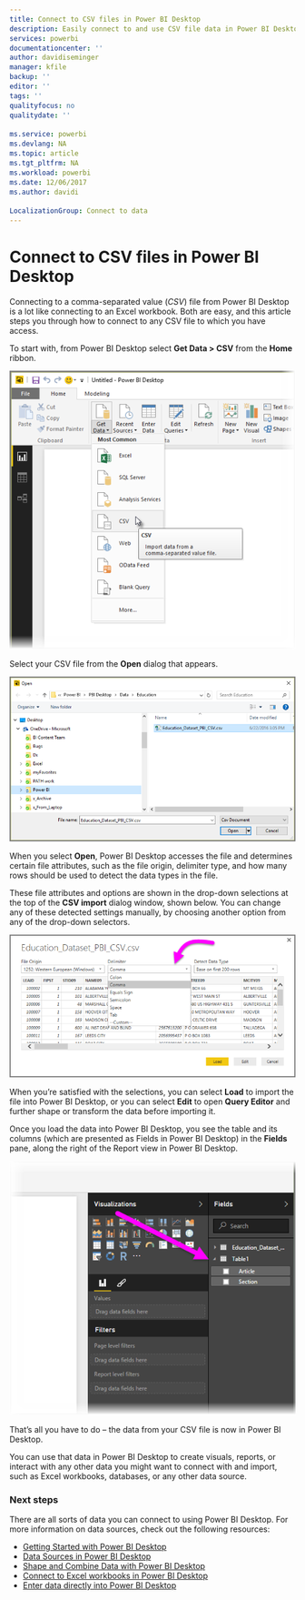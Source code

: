 ```yaml
---
title: Connect to CSV files in Power BI Desktop
description: Easily connect to and use CSV file data in Power BI Desktop
services: powerbi
documentationcenter: ''
author: davidiseminger
manager: kfile
backup: ''
editor: ''
tags: ''
qualityfocus: no
qualitydate: ''

ms.service: powerbi
ms.devlang: NA
ms.topic: article
ms.tgt_pltfrm: NA
ms.workload: powerbi
ms.date: 12/06/2017
ms.author: davidi

LocalizationGroup: Connect to data
---
```

# Connect to CSV files in Power BI Desktop
Connecting to a comma-separated value (*CSV*) file from Power BI Desktop is a lot like connecting to an Excel workbook. Both are easy, and this article steps you through how to connect to any CSV file to which you have access.

To start with, from Power BI Desktop select **Get Data > CSV** from the **Home** ribbon.

![](media/desktop-connect-csv/connect-to-csv_1.png)

Select your CSV file from the **Open** dialog that appears.

![](media/desktop-connect-csv/connect-to-csv_2.png)

When you select **Open**, Power BI Desktop accesses the file and determines certain file attributes, such as the file origin, delimiter type, and how many rows should be used to detect the data types in the file.

These file attributes and options are shown in the drop-down selections at the top of the **CSV import** dialog window, shown below. You can change any of these detected settings manually, by choosing another option from any of the drop-down selectors.

![](media/desktop-connect-csv/connect-to-csv_3.png)

When you’re satisfied with the selections, you can select **Load** to import the file into Power BI Desktop, or you can select **Edit** to open **Query Editor** and further shape or transform the data before importing it.

Once you load the data into Power BI Desktop, you see the table and its columns (which are presented as Fields in Power BI Desktop) in the **Fields** pane, along the right of the Report view in Power BI Desktop.

![](media/desktop-connect-csv/connect-to-csv_4.png)

That’s all you have to do – the data from your CSV file is now in Power BI Desktop.

You can use that data in Power BI Desktop to create visuals, reports, or interact with any other data you might want to connect with and import, such as Excel workbooks, databases, or any other data source.

### Next steps
﻿There are all sorts of data you can connect to using Power BI Desktop. For more information on data sources, check out the following resources:

* [Getting Started with Power BI Desktop](desktop-getting-started.md)
* [Data Sources in Power BI Desktop](desktop-data-sources.md)
* [Shape and Combine Data with Power BI Desktop](desktop-shape-and-combine-data.md)
* [Connect to Excel workbooks in Power BI Desktop](desktop-connect-excel.md)   
* [Enter data directly into Power BI Desktop](desktop-enter-data-directly-into-desktop.md)   

